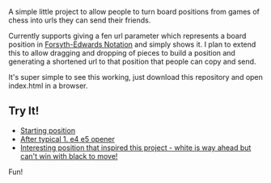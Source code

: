 A simple little project to allow people to turn board positions from games of
chess into urls they can send their friends.

Currently supports giving a fen url parameter which represents a board position
in [Forsyth-Edwards Notation](http://en.wikipedia.org/wiki/Forsyth%E2%80%93Edwards_Notation)
and simply shows it. I plan to extend this to allow dragging and dropping of pieces to build
a position and generating a shortened url to that position that people can copy and send.

It's super simple to see this working, just download this repository and open index.html in a browser.

Try It!
--------

  - [Starting position](http://linkchess.staticloud.com/index.html?fen=rnbqkbnr/pppppppp/8/8/8/8/PPPPPPPP/RNBQKBNR)
  - [After typical 1. e4 e5 opener](http://linkchess.staticloud.com/index.html?fen=rnbqkbnr/pppp1ppp/8/4p3/4P3/8/PPPP1PPP/RNBQKBNR)
  - [Interesting position that inspired this project - white is way ahead but can't win with black to move!](http://linkchess.staticloud.com/index.html?fen=2r5/1QPR1pkp/6p1/p7/4P3/P5PP/7K/5q2)

Fun!
